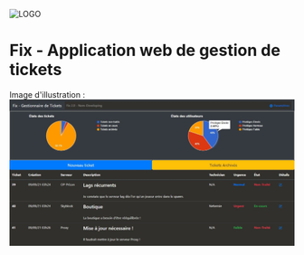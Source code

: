 ![LOGO](https://github.com/Nem-developing/Fix/blob/master/favicon.ico?raw=true)
# Fix - Application web de gestion de tickets

Image d'illustration :
![Image d'illustration](https://github.com/Nem-developing/Fix/blob/master/photos/Fix-illustration.JPG?raw=true)
